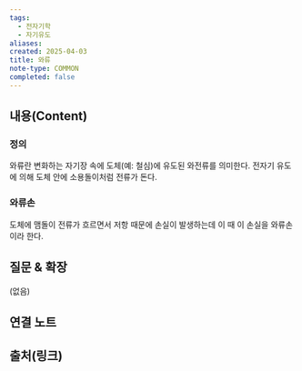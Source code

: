 ```yaml
---
tags:
  - 전자기학
  - 자기유도
aliases: 
created: 2025-04-03
title: 와류
note-type: COMMON
completed: false
---
```


## 내용(Content)

### 정의

와류란 변화하는 자기장 속에 도체(예: 철심)에 유도된 와전류를 의미한다. 전자기 유도에 의해 도체 안에 소용돌이처럼 전류가 돈다.

### 와류손

도체에 맴돌이 전류가 흐르면서 저항 때문에 손실이 발생하는데 이 때 이 손실을 와류손이라 한다.






## 질문 & 확장

(없음)

## 연결 노트

## 출처(링크)

